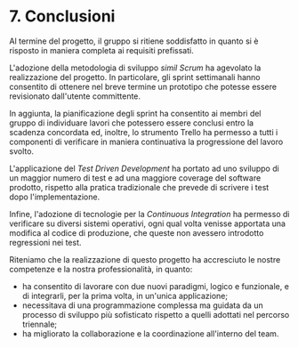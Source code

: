 # 7. Conclusioni

Al termine del progetto, il gruppo si ritiene soddisfatto in quanto si è risposto in maniera completa ai requisiti prefissati. 

L'adozione della metodologia di sviluppo _simil Scrum_ ha agevolato la realizzazione del progetto. In particolare, gli sprint settimanali hanno consentito di ottenere nel breve termine un prototipo che potesse essere revisionato dall'utente committente.

In aggiunta, la pianificazione degli sprint ha consentito ai membri del gruppo di individuare lavori che potessero essere conclusi entro la scadenza concordata ed, inoltre, lo strumento Trello ha permesso a tutti i componenti di verificare in maniera continuativa la progressione del lavoro svolto.

L'applicazione del _Test Driven Development_ ha portato ad uno sviluppo di un maggior numero di test e ad una maggiore coverage del software prodotto, rispetto alla pratica tradizionale che prevede di scrivere i test dopo l'implementazione.

Infine, l'adozione di tecnologie per la _Continuous Integration_ ha permesso di verificare su diversi sistemi operativi, ogni qual volta venisse apportata una modifica al codice di produzione, che queste non avessero introdotto regressioni nei test.

Riteniamo che la realizzazione di questo progetto ha accresciuto le nostre competenze e la nostra professionalità, in quanto:
- ha consentito di lavorare con due nuovi paradigmi, logico e funzionale, e di integrarli, per la prima volta, in un'unica applicazione;
- necessitava di una programmazione complessa ma guidata da un processo di sviluppo più sofisticato rispetto a quelli adottati nel percorso triennale;
- ha migliorato la collaborazione e la coordinazione all'interno del team.
